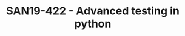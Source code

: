 ---
categories:
- san19
description: Testing a large python application, like LAVA, can be sometime tricky.<br
  /> <br /> The first part of the talk will focus on classical python testing features
  like pytest and mocking.<br /> The second part of the talk will concentrate on some
  specific tools that where developed to test LAVA itself (meta-lava, DummySYS, ...).
  These tools and the corresponding ideas could also be used to test other systems.
image:
  featured: 'true'
  path: /assets/images/featured-images/san19/SAN19-422.png
session_attendee_num: '12'
session_id: SAN19-422
session_room: Sunset IV (Session 2)
session_slot:
  end_time: '2019-09-26 14:50:00'
  start_time: '2019-09-26 14:00:00'
session_speakers:
- speaker_bio: Im a senior software engineer, working for Linaro. Ive been contributed
    to OSS since 2007 when I started working on VLC Media player at university.<br
    /> Im now core developer and maintainer of LAVA, a widely adopted framework to
    test software (bootloader, kernel, user space) on real boards.
  speaker_company: Linaro
  speaker_image: /assets/images/speakers/san19/remi-duraffort.jpg
  speaker_location: ''
  speaker_name: Remi Duraffort
  speaker_position: Senior Software Engineer
  speaker_url: https://blog.duraffort.fr
  speaker_username: remi.duraffort
session_track: Validation and CI
tag: session
tags:
- Validation and CI
- ' Tools'
- ' Open Source Development'
- ' Training'
title: SAN19-422 - Advanced testing in python
---